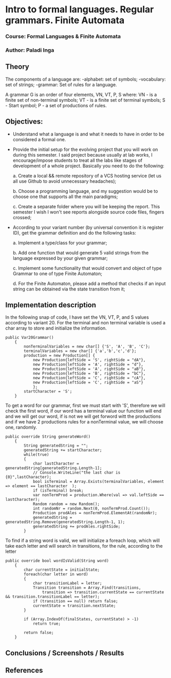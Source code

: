 # Intro to formal languages. Regular grammars. Finite Automata

### Course: Formal Languages & Finite Automata
### Author: Paladi Inga

## Theory

The components of a language are:
  -alphabet: set of symbols;
  -vocabulary: set of strings;
  -grammar: Set of rules for a language.
  
A grammar G is an order of four elements, VN, VT, P, S where:
  VN - is a finite set of non-terminal symbols;
  VT - is a finite set of terminal symbols;
  S - Start symbol;
  P - a set of productions of rules.



## Objectives:
* Understand what a language is and what it needs to have in order to be considered a formal one.

* Provide the initial setup for the evolving project that you will work on during this semester. I said project because usually at lab works, I encourage/impose students to treat all the labs like stages of development of a whole project. Basically you need to do the following:

    a. Create a local && remote repository of a VCS hosting service (let us all use Github to avoid unnecessary headaches);

    b. Choose a programming language, and my suggestion would be to choose one that supports all the main paradigms;

    c. Create a separate folder where you will be keeping the report. This semester I wish I won't see reports alongside source code files, fingers crossed;

* According to your variant number (by universal convention it is register ID), get the grammar definition and do the following tasks:

    a. Implement a type/class for your grammar;

    b. Add one function that would generate 5 valid strings from the language expressed by your given grammar;

    c. Implement some functionality that would convert and object of type Grammar to one of type Finite Automaton;
    
    d. For the Finite Automaton, please add a method that checks if an input string can be obtained via the state transition from it;




## Implementation description
 In the following snap of code, I have set the VN, VT, P, and S values according to variant 20. 
 For the terminal and non terminal variable is used a char array to store and initialize the information.
```
public Var20Grammar()
    {
        nonTerminalVariables = new char[] {'S', 'A', 'B', 'C'};
        terminalVariables = new char[] {'a','b','c','d'};
        production = new Production[] {
            new Production{leftSide = 'S', rightSide = "dA"},
            new Production{leftSide = 'A', rightSide = "d"},
            new Production{leftSide = 'A', rightSide = "aB"},
            new Production{leftSide = 'B', rightSide = "bC"},
            new Production{leftSide = 'C', rightSide = "cA"},
            new Production{leftSide = 'C', rightSide = "aS"}
            };
        startCharacter = 'S';
    }
```
To get a word for our grammar, first we must start with 'S', therefore we will check the first word, if our word has a terminal value our function will end
and we will get our word, if is not we will get forword witt the productions and if we have 2 productions rules for a nonTerminal value, we will choose
one, randomly.
```
public override String generateWord()
    {
        String generatedString = "";
        generatedString += startCharacter;
        while(true)
        {
            char lastCharacter = generatedString[generatedString.Length-1];
            // Console.WriteLine("the last char is {0}",lastCharacter);
            bool isTerminal = Array.Exists(terminalVariables, element => element == lastCharacter  );
            if (isTerminal) break;
            var nonTermProd = production.Where(val => val.leftSide == lastCharacter);
            Random random = new Random();
            int randomNr = random.Next(0, nonTermProd.Count());
            Production prodAles = nonTermProd.ElementAt(randomNr);
            generatedString = generatedString.Remove(generatedString.Length-1, 1);
            generatedString += prodAles.rightSide;
        }
```
To find if a string word is valid, we will initialize a foreach loop, which will take each letter and will search in transitions, for the rule, according
to the letter
```
public override bool wordIsValid(String word)
    {
        char currentState = initialState;
        foreach(char letter in word)
        {
            char transitionLabel = letter;
            Transition transition = Array.Find(transitions,
                transition => transition.currentState == currentState && transition.transitionLabel == letter);
            if (transition == null) return false;
            currentState = transition.nextState;
        }

        if (Array.IndexOf(finalStates, currentState) > -1)
            return true;

        return false;
    }
```
## Conclusions / Screenshots / Results


## References



















